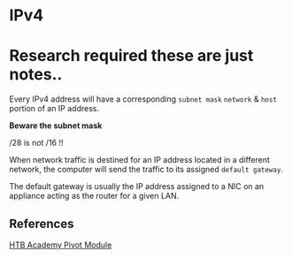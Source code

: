 # IPv4

# Research required these are just notes..


Every IPv4 address will have a corresponding `subnet mask`
`network` & `host` portion of an IP address.


**Beware the subnet mask**


/28 is not /16 !!

When network traffic is destined for an IP address located in a different network, the computer will send the traffic to its assigned `default gateway`.

The default gateway is usually the IP address assigned to a NIC on an appliance acting as the router for a given LAN.

## References

[HTB Academy Pivot Module](https://academy.hackthebox.com/)